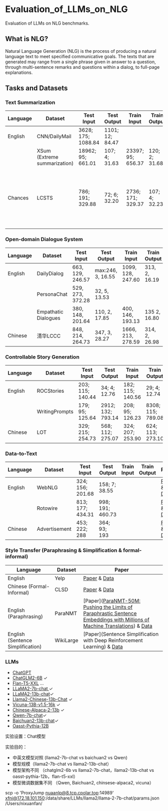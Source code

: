 # Evaluation_of_LLMs_on_NLG
Evaluation of LLMs on NLG benchmarks.

## What is NLG?

Natural Language Generation (NLG) is the process of producing a natural language text to meet specified communicative goals. The texts that are generated may range from a single phrase given in answer to a question, through multi-sentence remarks and questions within a dialog, to full-page explanations.

## Tasks and Datasets

### Text Summarization

| Language | Dataset                      | Test Input         | Test Output     | Train Input       | Train Output  | Data                                                         |
| -------- | ---------------------------- | ------------------ | --------------- | ----------------- | ------------- | ------------------------------------------------------------ |
| English  | CNN/DailyMail                | 3628; 175; 1088.84 | 1101; 12; 84.47 |                   |               | [Paper](https://arxiv.org/pdf/1602.06023v5.pdf) & [Data](https://github.com/abisee/cnn-dailymail) |
|          | XSum (Extreme summarization) | 18962; 95; 661.01  | 107; 4; 31.63   | 23397; 95; 656.37 | 120; 2; 31.68 | [Paper](https://arxiv.org/pdf/1808.08745v1.pdf) & [Data](https://github.com/EdinburghNLP/XSum/tree/master/XSum-Dataset) |
| Chances  | LCSTS                        | 786; 191; 329.88   | 72; 6; 32.20    | 2736; 171; 329.37 | 107; 4; 32.23 | --[原始数据](https://www.jianshu.com/p/8f52352f0748?tdsourcetag=s_pcqq_aiomsg) [处理后数据](https://pan.baidu.com/share/init?surl=80aTaZe-5jopVBBJhBrTWg) 提取码：duba |



### Open-domain Dialogue System

| Language | Dataset              | Test Input       | Test Output       | Train Input       | Train Output  | Data                                                         |
| -------- | -------------------- | ---------------- | ----------------- | ----------------- | ------------- | ------------------------------------------------------------ |
| English  | DailyDialog          | 663, 129, 246.57 | max:246, 3, 16.55 | 1099, 128, 247.60 | 313, 2, 16.19 | [Paper](https://arxiv.org/pdf/1710.03957v1.pdf) & [Data](http://yanran.li/dailydialog) |
|          | PersonaChat          | 529, 273, 372.28 | 32, 5, 13.53      |                   |               | [Paper](https://arxiv.org/abs/1801.07243) & [Data](https://www.kaggle.com/datasets/atharvjairath/personachat) |
|          | Empathatic Dialogues | 380, 148, 201.64 | 110, 2, 17.85     | 400, 146, 193.13  | 135 2, 16.80  | [Paper](https://arxiv.org/abs/1811.00207) & [Data](https://www.kaggle.com/datasets/atharvjairath/empathetic-dialogues-facebook-ai) |
| Chinese  | 清华LCCC             | 848, 214, 264.73 | 347, 3, 28.27     | 1666, 213, 278.59 | 314, 2, 26.98 | [Paper](https://arxiv.org/abs/2008.03946) & [Data](https://github.com/thu-coai/CDial-GPT) |



### Controllable Story Generation

| Language | Dataset        | Test Input       | Test Output       | Train Input      | Train Output      | Paper                                                        |
| -------- | -------------- | ---------------- | ----------------- | ---------------- | ----------------- | ------------------------------------------------------------ |
| English  | ROCStories     | 203; 115; 140.44 | 34; 4; 12.76      | 182; 115; 140.56 | 29; 4; 12.74      | [Paper](https://aclanthology.org/N16-1098.pdf) & [Data](https://cs.rochester.edu/nlp/rocstories/) |
|          | WritingPrompts | 179; 95; 125.64  | 2912; 132; 793.14 | 208; 95; 126.23  | 8308; 115; 789.08 | [Paper](https://arxiv.org/pdf/1805.04833v1.pdf) & [Data](https://www.kaggle.com/ratthachat/writing-prompts) |
| Chinese  | LOT            | 329; 215; 254.73 | 568; 112; 275.07  | 324; 207; 253.90 | 624; 113; 273.10  | [Paper](https://direct.mit.edu/tacl/article/doi/10.1162/tacl_a_00469/110537/LOT-A-Story-Centric-Benchmark-for-Evaluating) & [Data](https://cloud.tsinghua.edu.cn/d/0cf033b0c7c049be855d/) |



### Data-to-Text

| Language | Dataset       | Test Input       | Test Output      | Train Input | Train Output | Paper                                                        |
| -------- | ------------- | ---------------- | ---------------- | ----------- | ------------ | ------------------------------------------------------------ |
| English  | WebNLG        | 324; 156; 201.68 | 158; 7; 38.55    |             |              | [Paper](https://aclanthology.org/P17-1017.pdf) & [Data](https://webnlg-challenge.loria.fr/) |
|          | Rotowire      | 813; 177; 434.31 | 998; 191; 460.73 |             |              | [Paper](https://arxiv.org/pdf/1707.08052v1.pdf) & [Data](https://github.com/harvardnlp/boxscore-data) |
| Chinese  | Advertisement | 453; 222; 288    | 364; 93; 193     |             |              | [Paper](https://arxiv.org/abs/1908.06605) & [Data](https://github.com/ZhihongShao/Planning-based-Hierarchical-Variational-Model) |



### Style Transfer (Paraphrasing & Simplification & formal-informal)

| Language                          | Dataset   | Paper                                                        |
| --------------------------------- | --------- | ------------------------------------------------------------ |
| English                           | Yelp      | [Paper](https://arxiv.org/abs/1705.09655) & [Data](https://github.com/shentianxiao/language-style-transfer/tree/master) |
| Chinese (Formal-Informal)         | CLSD      | [Paper](https://arxiv.org/abs/1909.11493) & [Data](https://drive.google.com/file/d/15TxvHgd_SEC-Wy47uI_CgDdiPf_yUw60/view?pli=1) |
| English (Paraphrasing)            | ParaNMT   | [Paper]([ParaNMT-50M: Pushing the Limits of Paraphrastic Sentence Embeddings with Millions of Machine Translations](https://paperswithcode.com/paper/paranmt-50m-pushing-the-limits-of)) & [Data](https://www.cs.cmu.edu/~jwieting/) |
| English (Sentence Simplification) | WikiLarge | [Paper](Sentence Simplification with Deep Reinforcement Learning) & [Data](https://github.com/XingxingZhang/dress) |



### LLMs

- [ChatGPT](https://chat.openai.com/auth/login)
- [ChatGLM2-6B](https://huggingface.co/THUDM/chatglm2-6b)  $\checkmark$ 
- [Flan-T5-XXL](https://huggingface.co/google/flan-t5-xxl) $\dots$
- [LLaMA2-7b-chat ](https://huggingface.co/meta-llama/Llama-2-7b-chat-hf)$\checkmark$ 
- [LLaMA2-13b-chat](https://huggingface.co/meta-llama/Llama-2-13b-chat-hf)$\checkmark$
- [Llama2-Chinese-13b-Chat](https://huggingface.co/FlagAlpha/Llama2-Chinese-13b-Chat) $\checkmark$
- [Vicuna-13B-v1.5-16k](https://github.com/lm-sys/FastChat) $\checkmark$
- [Chinese-Alpaca-2-13b](https://github.com/ymcui/Chinese-LLaMA-Alpaca/wiki) $\checkmark$
- [Qwen-7b-chat](https://huggingface.co/Qwen/Qwen-7B-Chat)$\checkmark$ 
- [Baichuan2-13b-chat](https://huggingface.co/baichuan-inc/Baichuan-13B-Chat)$\checkmark$ 
- [Oasst-Pythia-12B ](https://huggingface.co/OpenAssistant) 

实验设置：Chat模型

实验目的：

- 中英文模型对照 (llama2-7b-chat vs baichuan2 vs Qwen)
- 模型规模（llama2-7b-chat vs llama2-13b-chat）
- 模型架构不同 （chatglm2-6b vs llama2-7b-chat，llama2-13b-chat vs oasst-pythia-12b，flan-t5-xxl）
- 模型微调数据集不同 （Qwen, Baichuan2, chinsese-alpaca2, vicuna）

scp -o 'ProxyJump nuaanlp@8.tcp.cpolar.top:14989' xfni@172.18.101.150:/data/share/LLMs/llama2/llama-2-7b-chat/params.json  /Users/nixuanfan/

